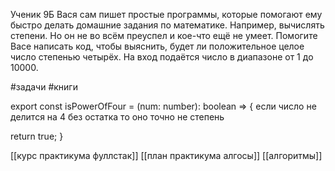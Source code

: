 Ученик 9Б Вася сам пишет простые программы, которые помогают ему быстро делать домашние задания по математике. Например, вычислять степени. Но он не во всём преуспел и кое-что ещё не умеет. Помогите Васе написать код, чтобы выяснить, будет ли положительное целое число степенью четырёх. На вход подаётся число в диапазоне от 1 до 10000.

#задачи   #книги 

export const isPowerOfFour = (num: number): boolean => {
    если число не делится на 4 без остатка то оно точно не  степень 
  
  return true;
}

[[курс практикума фуллстак]]
[[план практикума алгосы]]
[[алгоритмы]]